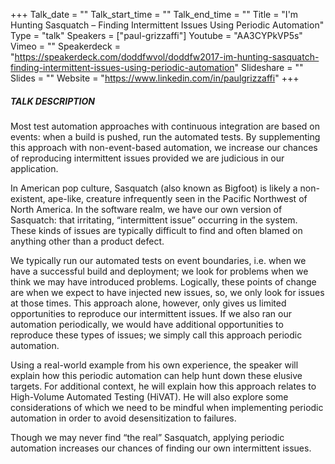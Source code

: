 +++
Talk_date = ""
Talk_start_time = ""
Talk_end_time = ""
Title = "I'm Hunting Sasquatch – Finding Intermittent Issues Using Periodic Automation"
Type = "talk"
Speakers = ["paul-grizzaffi"]
Youtube = "AA3CYPkVP5s"
Vimeo = ""
Speakerdeck = "https://speakerdeck.com/doddfwvol/doddfw2017-im-hunting-sasquatch-finding-intermittent-issues-using-periodic-automation"
Slideshare = ""
Slides = ""
Website = "https://www.linkedin.com/in/paulgrizzaffi"
+++

##### TALK DESCRIPTION

Most test automation approaches with continuous integration are based on events: when a build is pushed, run the automated tests. By supplementing this approach with non-event-based automation, we increase our chances of reproducing intermittent issues provided we are judicious in our application.

In American pop culture, Sasquatch (also known as Bigfoot) is likely a non-existent, ape-like, creature infrequently seen in the Pacific Northwest of North America. In the software realm, we have our own version of Sasquatch: that irritating, “intermittent issue” occurring in the system. These kinds of issues are typically difficult to find and often blamed on anything other than a product defect.

We typically run our automated tests on event boundaries, i.e. when we have a successful build and deployment; we look for problems when we think we may have introduced problems. Logically, these points of change are when we expect to have injected new issues, so, we only look for issues at those times. This approach alone, however, only gives us limited opportunities to reproduce our intermittent issues. If we also ran our automation periodically, we would have additional opportunities to reproduce these types of issues; we simply call this approach periodic automation.

Using a real-world example from his own experience, the speaker will explain how this periodic automation can help hunt down these elusive targets. For additional context, he will explain how this approach relates to High-Volume Automated Testing (HiVAT). He will also explore some considerations of which we need to be mindful when implementing periodic automation in order to avoid desensitization to failures.

Though we may never find “the real” Sasquatch, applying periodic automation increases our chances of finding our own intermittent issues.